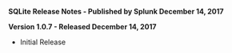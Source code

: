 **SQLite Release Notes - Published by Splunk December 14, 2017**


**Version 1.0.7 - Released December 14, 2017**

* Initial Release
